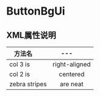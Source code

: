 # ButtonBgUi

## XML属性说明

| 方法名        |   ---         |
| ------------- |:-------------:|
| col 3 is      | right-aligned |
| col 2 is      | centered      |
| zebra stripes | are neat      |
